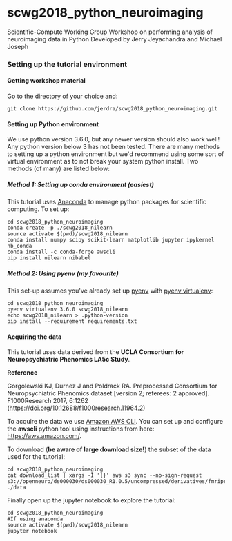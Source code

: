 # scwg2018_python_neuroimaging
Scientific-Compute Working Group Workshop on performing analysis of neuroimaging data in Python
Developed by Jerry Jeyachandra and Michael Joseph

### Setting up the tutorial environment

#### Getting workshop material
Go to the directory of your choice and: 
```
git clone https://github.com/jerdra/scwg2018_python_neuroimaging.git 
```

#### Setting up Python environment
We use python version 3.6.0, but any newer version should also work well! Any python version below 3 has not been tested. There are many methods to setting up a python environment but we'd recommend using some sort of virtual environment as to not break your system python install. Two methods (of many) are listed below: 

##### Method 1: Setting up conda environment (easiest)
This tutorial uses [Anaconda](https://www.anaconda.com/download/) to manage python packages for scientific computing. To set up: 
```
cd scwg2018_python_neuroimaging
conda create -p ./scwg2018_nilearn
source activate $(pwd)/scwg2018_nilearn
conda install numpy scipy scikit-learn matplotlib jupyter ipykernel nb_conda 
conda install -c conda-forge awscli
pip install nilearn nibabel

```
##### Method 2: Using pyenv (my favourite)
This set-up assumes you've already set up [pyenv](https://github.com/pyenv/pyenv) with [pyenv virtualenv](https://github.com/pyenv/pyenv-virtualenv):
```
cd scwg2018_python_neuroimaging
pyenv virtualenv 3.6.0 scwg2018_nilearn 
echo scwg2018_nilearn > .python-version
pip install --requirement requirements.txt
```

#### Acquiring the data
This tutorial uses data derived from the **UCLA Consortium for Neuropsychiatric Phenomics LA5c Study**. 

**Reference** 

Gorgolewski KJ, Durnez J and Poldrack RA. Preprocessed Consortium for Neuropsychiatric Phenomics dataset [version 2; referees: 2 approved]. F1000Research 2017, 6:1262
(https://doi.org/10.12688/f1000research.11964.2)

To acquire the data we use [Amazon AWS CLI](https://aws.amazon.com/cli/). You can set up and configure the **awscli** python tool using instructions from here: https://aws.amazon.com/. 

To download (**be aware of large download size!**) the subset of the data used for the tutorial:

```
cd scwg2018_python_neuroimaging
cat download_list | xargs -I '{}' aws s3 sync --no-sign-request s3://openneuro/ds000030/ds000030_R1.0.5/uncompressed/derivatives/fmriprep/{} ./data
```
Finally open up the jupyter notebook to explore the tutorial:
```
cd scwg2018_python_neuroimaging
#If using anaconda
source activate $(pwd)/scwg2018_nilearn
jupyter notebook
```





